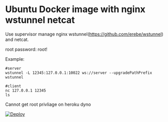 # Ubuntu Docker image with nginx wstunnel netcat

Use supervisor manage nginx wstunnel(https://github.com/erebe/wstunnel) and netcat.

root password: root!

Example:

    #server
    wstunnel -L 12345:127.0.0.1:10022 ws://server --upgradePathPrefix wstunnel

    #client
    nc 127.0.0.1 12345
    ls

Cannot get root privliage on heroku dyno

[![Deploy](https://www.herokucdn.com/deploy/button.svg)](https://heroku.com/deploy)
